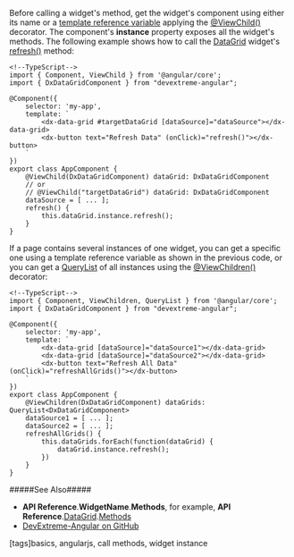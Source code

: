 Before calling a widget's method, get the widget's component using either its name or a [template reference variable](https://angular.io/guide/template-syntax#template-reference-variables--var-) applying the [@ViewChild()](https://angular.io/api/core/ViewChild) decorator. The component's **instance** property exposes all the widget's methods. The following example shows how to call the [DataGrid](/api-reference/10%20UI%20Widgets/dxDataGrid '/Documentation/ApiReference/UI_Widgets/dxDataGrid/') widget's [refresh()](/api-reference/10%20UI%20Widgets/GridBase/3%20Methods/refresh().md '/Documentation/ApiReference/UI_Widgets/dxDataGrid/Methods/#refresh') method:

    <!--TypeScript-->
    import { Component, ViewChild } from '@angular/core';
    import { DxDataGridComponent } from "devextreme-angular";

    @Component({
        selector: 'my-app',
        template: `
            <dx-data-grid #targetDataGrid [dataSource]="dataSource"></dx-data-grid>
            <dx-button text="Refresh Data" (onClick)="refresh()"></dx-button>
        `
    })
    export class AppComponent {
        @ViewChild(DxDataGridComponent) dataGrid: DxDataGridComponent
        // or
        // @ViewChild("targetDataGrid") dataGrid: DxDataGridComponent
        dataSource = [ ... ];
        refresh() {
            this.dataGrid.instance.refresh();
        }
    }

If a page contains several instances of one widget, you can get a specific one using a template reference variable as shown in the previous code, or you can get a [QueryList](https://angular.io/api/core/QueryList) of all instances using the [@ViewChildren()](https://angular.io/api/core/ViewChildren) decorator:

    <!--TypeScript-->
    import { Component, ViewChildren, QueryList } from '@angular/core';
    import { DxDataGridComponent } from "devextreme-angular";

    @Component({
        selector: 'my-app',
        template: `
            <dx-data-grid [dataSource]="dataSource1"></dx-data-grid>
            <dx-data-grid [dataSource]="dataSource2"></dx-data-grid>
            <dx-button text="Refresh All Data" (onClick)="refreshAllGrids()"></dx-button>
        `
    })
    export class AppComponent {
        @ViewChildren(DxDataGridComponent) dataGrids: QueryList<DxDataGridComponent>
        dataSource1 = [ ... ];
        dataSource2 = [ ... ];
        refreshAllGrids() {
            this.dataGrids.forEach(function(dataGrid) {
                dataGrid.instance.refresh();  
            })
        }
    }

#####See Also#####
- **API Reference**.**WidgetName**.**Methods**, for example, **API Reference**.[DataGrid](/api-reference/10%20UI%20Widgets/dxDataGrid '/Documentation/ApiReference/UI_Widgets/dxDataGrid/').[Methods](/api-reference/10%20UI%20Widgets/dxDataGrid/3%20Methods '/Documentation/ApiReference/UI_Widgets/dxDataGrid/Methods/')
- [DevExtreme-Angular on GitHub](https://github.com/DevExpress/devextreme-angular)

[tags]basics, angularjs, call methods, widget instance
